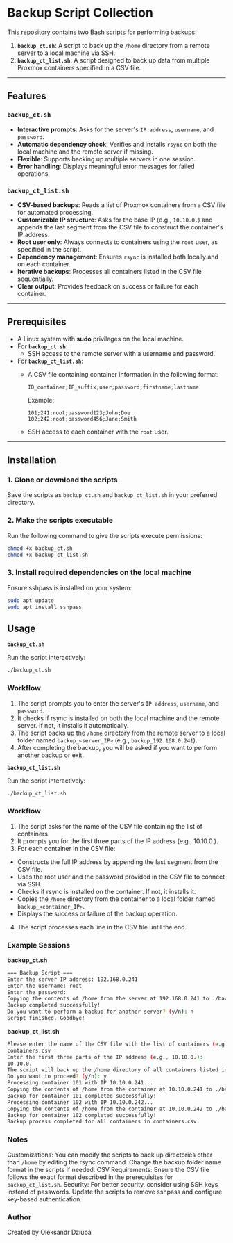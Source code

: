 # Backup Script Collection

This repository contains two Bash scripts for performing backups:

1. **`backup_ct.sh`**: A script to back up the `/home` directory from a remote server to a local machine via SSH.
2. **`backup_ct_list.sh`**: A script designed to back up data from multiple Proxmox containers specified in a CSV file.

---

## Features

### `backup_ct.sh`
- **Interactive prompts**: Asks for the server's `IP address`, `username`, and `password`.
- **Automatic dependency check**: Verifies and installs `rsync` on both the local machine and the remote server if missing.
- **Flexible**: Supports backing up multiple servers in one session.
- **Error handling**: Displays meaningful error messages for failed operations.

### `backup_ct_list.sh`
- **CSV-based backups**: Reads a list of Proxmox containers from a CSV file for automated processing.
- **Customizable IP structure**: Asks for the base IP (e.g., `10.10.0.`) and appends the last segment from the CSV file to construct the container's IP address.
- **Root user only**: Always connects to containers using the `root` user, as specified in the script.
- **Dependency management**: Ensures `rsync` is installed both locally and on each container.
- **Iterative backups**: Processes all containers listed in the CSV file sequentially.
- **Clear output**: Provides feedback on success or failure for each container.

---

## Prerequisites

- A Linux system with **sudo** privileges on the local machine.
- For **`backup_ct.sh`**:
  - SSH access to the remote server with a username and password.
- For **`backup_ct_list.sh`**:
  - A CSV file containing container information in the following format:
    ```
    ID_container;IP_suffix;user;password;firstname;lastname
    ```

    Example:
    ```
    101;241;root;password123;John;Doe
    102;242;root;password456;Jane;Smith
    ```
  - SSH access to each container with the `root` user.

---

## Installation

### 1. Clone or download the scripts
Save the scripts as `backup_ct.sh` and `backup_ct_list.sh` in your preferred directory.

### 2. Make the scripts executable
Run the following command to give the scripts execute permissions:
```bash
chmod +x backup_ct.sh
chmod +x backup_ct_list.sh
```
### 3. Install required dependencies on the local machine
Ensure sshpass is installed on your system:
```bash
sudo apt update
sudo apt install sshpass
```
## Usage

**`backup_ct.sh`**

Run the script interactively:
```bash
./backup_ct.sh
```

### Workflow
1. The script prompts you to enter the server's `IP address`, `username`, and `password`.
2. It checks if rsync is installed on both the local machine and the remote server. If not, it installs it automatically.
3. The script backs up the `/home` directory from the remote server to a local folder named `backup_<server_IP>` (e.g., `backup_192.168.0.241`).
4. After completing the backup, you will be asked if you want to perform another backup or exit.

**`backup_ct_list.sh`**

Run the script interactively:

```bash
./backup_ct_list.sh
```
### Workflow
1. The script asks for the name of the CSV file containing the list of containers.
2. It prompts you for the first three parts of the IP address (e.g., 10.10.0.).
3. For each container in the CSV file:
- Constructs the full IP address by appending the last segment from the CSV file.
- Uses the root user and the password provided in the CSV file to connect via SSH.
- Checks if rsync is installed on the container. If not, it installs it.
- Copies the `/home` directory from the container to a local folder named `backup_<container_IP>`.
- Displays the success or failure of the backup operation.
4. The script processes each line in the CSV file until the end.

### Example Sessions

**backup_ct.sh**
```bash
=== Backup Script ===
Enter the server IP address: 192.168.0.241
Enter the username: root
Enter the password: 
Copying the contents of /home from the server at 192.168.0.241 to ./backup_192.168.0.241...
Backup completed successfully!
Do you want to perform a backup for another server? (y/n): n
Script finished. Goodbye!
```

**backup_ct_list.sh**
```bash
Please enter the name of the CSV file with the list of containers (e.g., montest.csv):
containers.csv
Enter the first three parts of the IP address (e.g., 10.10.0.):
10.10.0.
The script will back up the /home directory of all containers listed in containers.csv.
Do you want to proceed? (y/n): y
Processing container 101 with IP 10.10.0.241...
Copying the contents of /home from the container at 10.10.0.241 to ./backup_10.10.0.241...
Backup for container 101 completed successfully!
Processing container 102 with IP 10.10.0.242...
Copying the contents of /home from the container at 10.10.0.242 to ./backup_10.10.0.242...
Backup for container 102 completed successfully!
Backup process completed for all containers in containers.csv.
```

### Notes
Customizations:
You can modify the scripts to back up directories other than `/home` by editing the rsync command.
Change the backup folder name format in the scripts if needed.
CSV Requirements: Ensure the CSV file follows the exact format described in the prerequisites for `backup_ct_list.sh`.
Security: For better security, consider using SSH keys instead of passwords. Update the scripts to remove sshpass and configure key-based authentication.

### Author
Created by Oleksandr Dziuba


